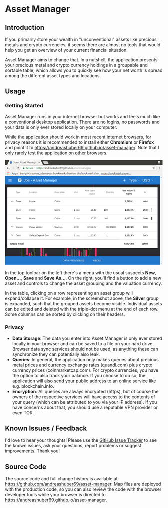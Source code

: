 # Asset Manager

## Introduction

If you primarily store your wealth in "unconventional" assets like precious metals and crypto currencies, it seems there
are almost no tools that would help you get an overview of your current financial situation.

Asset Manager aims to change that. In a nutshell, the application presents your precious metal and crypto currency
holdings in a groupable and sortable table, which allows you to quickly see how your net worth is spread among the
different asset types and locations.

## Usage

### Getting Started

Asset Manager runs in your internet browser but works and feels much like a conventional desktop application. There are
no logins, no passwords and your data is only ever stored locally on your computer.

While the application should work in most recent internet browsers, for privacy reasons it is recommended to
install either **Chromium** or **Firefox** and point it to <https://andreashuber69.github.io/asset-manager>. Note that I
only rarely test the application on other browsers.

![Screenshot](screenshot.png)

In the top toolbar on the left there's a menu with the usual suspects **New**, **Open...**, **Save** and **Save As...**.
On the right, you'll find a button to add a new asset and controls to change the asset grouping and the valuation
currency.

In the table, clicking on a row representing an asset group will expand/collapse it. For example, in the screenshot
above, the **Silver** group is expanded, such that the grouped assets become visible. Individual assets can be edited
and deleted with the triple-dot menu at the end of each row. Some columns can be sorted by clicking on their headers.

### Privacy

- **Data Storage**: The data you enter into Asset Manager is only ever stored locally in your browser and can be saved
  to a file on your hard drive. Browser data sync services should not be used, as anything these can synchronize they
  can potentially also leak.
- **Queries**: In general, the application only makes queries about precious metal prices and currency exchange rates
  (quandl.com) plus crypto currency prices (coinmarketcap.com). For crypto currencies, you have the option to also track
   your balance. If you choose to do so, the application will also send your public address to an online service like
   e.g. blockchain.info.
- **Encryption**: All queries are always encrypted (https), but of course the owners of the respective services will
  have access to the contents of your query (which can be attributed to you via your IP address). If you have concerns
  about that, you should use a reputable VPN provider or even TOR.

## Known Issues / Feedback

I'd love to hear your thoughts! Please use the
[GitHub Issue Tracker](https://github.com/andreashuber69/asset-manager/issues) to see the known issues, ask your
questions, report problems or suggest improvements. Thank you!

## Source Code

The source code and full change history is available at <https://github.com/andreashuber69/asset-manager>. Map files are
deployed with the production code, so you can also review the code with the browser developer tools while your browser
is directed to <https://andreashuber69.github.io/asset-manager>.
